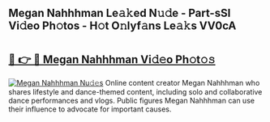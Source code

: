 ## Megan Nahhhman Le𝚊𝚔ed N𝚞𝚍e - Part-sSI Vi𝚍eo Ph𝚘tos - H𝚘t O𝚗lyf𝚊ns Le𝚊𝚔s VV0cA

# <h2><a href="http://hf00cdb.feru.top/?c=Megan+Nahhhman">🔗 👉 🔴 Megan Nahhhman Vi𝚍𝚎o Ph𝚘t𝚘𝚜</a></h2>

[![Megan Nahhhman Nu𝚍𝚎s](https://i.imgur.com/0TWrTi3.gif)](http://hf00cdb.feru.top/?c=Megan+Nahhhman)
Online content creator Megan Nahhhman who shares lifestyle and dance-themed content, including solo and collaborative dance performances and vlogs. Public figures Megan Nahhhman can use their influence to advocate for important causes. 
